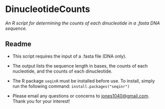 # DinucleotideCounts
*An R script for determining the counts of each dinucleotide in a .fasta DNA sequence.*

## Readme

- This script requires the input of a .fasta file (DNA only).  

- The output lists the sequence length in bases, the counts of each nucleotide, and the counts of each dinucleotide.  

- The R package `seqinR` must be installed before use. To install, simply run the following command: `install.packages("seqinr")`  

- Please email any questions or concerns to jones1040@gmail.com. Thank you for your interest!  
